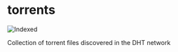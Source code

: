 torrents 
========
![Indexed](https://img.shields.io/badge/indexed-35995-blue)

Collection of torrent files discovered in the DHT network
